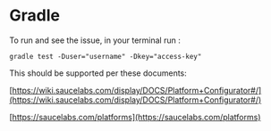 # Gradle

To run and see the issue, in your terminal run :

    gradle test -Duser="username" -Dkey="access-key"


This should be supported per these documents:

[https://wiki.saucelabs.com/display/DOCS/Platform+Configurator#/](https://wiki.saucelabs.com/display/DOCS/Platform+Configurator#/)

[https://saucelabs.com/platforms](https://saucelabs.com/platforms)
